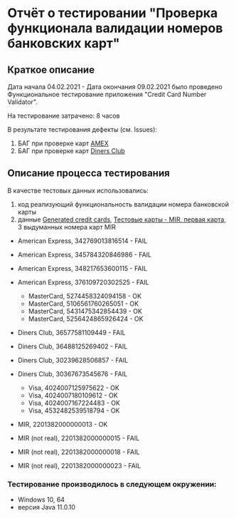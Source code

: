 # Отчёт о тестировании "Проверка функционала валидации номеров банковских карт"

## Краткое описание
Дата начала 04.02.2021 - Дата окончания 09.02.2021 было проведено Функциональное тестирование приложения "Credit Card Number Validator".

На тестирование затрачено: 8 часов

В результате тестирования дефекты (см. Issues): 
1. БАГ при проверке карт [AMEX](https://github.com/Tageko/HW_J-1.2/issues/1#issue-804357892) 
2. БАГ при проверке карт [Diners Club](https://github.com/Tageko/HW_J-1.2/issues/2#issue-804361547)

## Описание процесса тестирования

В качестве тестовых данных использовались:
1. код реализующий функциональность валидации номера банковской карты
2. данные [Generated credit cards](https://www.getcreditcardnumbers.com/generated-credit-card-numbers), [Тестовые карты - MIR, первая карта](https://developer.rbk.money/docs/payments/refs/testcards/), 3 выдуманных номера карт MIR



- American Express, 342769013816514 - FAIL
- American Express, 345784320846986 - FAIL
- American Express, 348217653600115 - FAIL
- American Express, 376109720302525 - FAIL
  
  - MasterCard, 5274458324094158 - OK
  - MasterCard, 5106561760265051 - OK
  - MasterCard, 5431475342854439 - OK
  - MasterCard, 5256424865926424 - OK
  
- Diners Club, 36577581109449 - FAIL
- Diners Club, 36488125269402 - FAIL
- Diners Club, 30239628506857 - FAIL
- Diners Club, 30367673545676 - FAIL

  - Visa, 4024007125975622 - OK
  - Visa, 4024007180109612 - OK
  - Visa, 4024007167224483 - OK
  - Visa, 4532482539518794 - OK

- MIR, 2201382000000013 - OK
- MIR (not real), 2201382000000015 - FAIL
- MIR (not real), 2201382000000018 - FAIL
- MIR (not real), 2201382000000023 - FAIL



### Тестирование производилось в следующем окружении:

- Windows 10, 64
- версия Java 11.0.10
